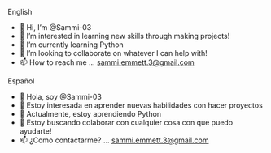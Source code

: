 English
- 👋 Hi, I’m @Sammi-03
- 👀 I’m interested in learning new skills through making projects!
- 🌱 I’m currently learning Python
- 💞️ I’m looking to collaborate on whatever I can help with!
- 📫 How to reach me ... sammi.emmett.3@gmail.com


Español
- 👋 Hola, soy @Sammi-03
- 👀 Estoy interesada en aprender nuevas habilidades con hacer proyectos
- 🌱 Actualmente, estoy aprendiendo Python
- 💞️ Estoy buscando colaborar con cualquier cosa con que puedo ayudarte!
- 📫 ¿Como contactarme? ... sammi.emmett.3@gmail.com
<!---
Sammi-03/Sammi-03 is a ✨ special ✨ repository because its `README.md` (this file) appears on your GitHub profile.
You can click the Preview link to take a look at your changes.
--->
